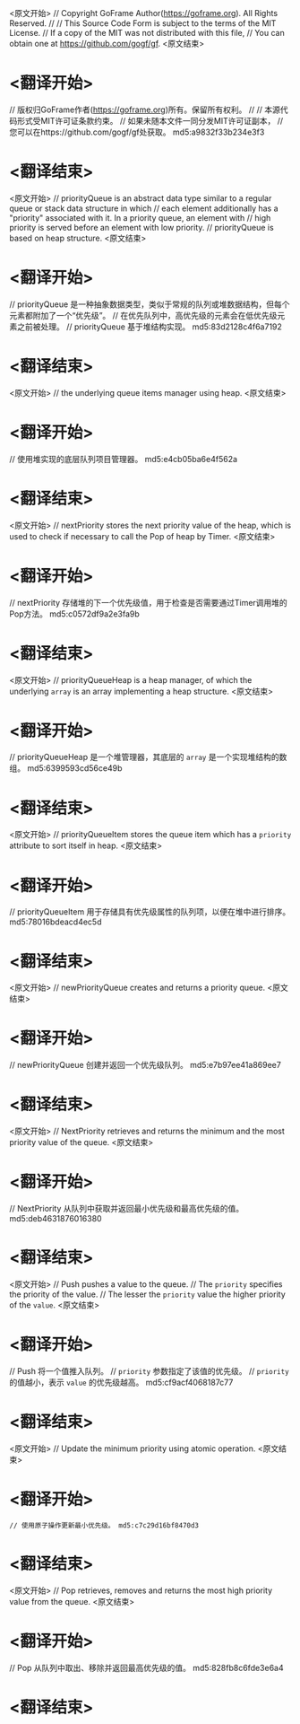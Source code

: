 
<原文开始>
// Copyright GoFrame Author(https://goframe.org). All Rights Reserved.
//
// This Source Code Form is subject to the terms of the MIT License.
// If a copy of the MIT was not distributed with this file,
// You can obtain one at https://github.com/gogf/gf.
<原文结束>

# <翻译开始>
// 版权归GoFrame作者(https://goframe.org)所有。保留所有权利。
//
// 本源代码形式受MIT许可证条款约束。
// 如果未随本文件一同分发MIT许可证副本，
// 您可以在https://github.com/gogf/gf处获取。 md5:a9832f33b234e3f3
# <翻译结束>


<原文开始>
// priorityQueue is an abstract data type similar to a regular queue or stack data structure in which
// each element additionally has a "priority" associated with it. In a priority queue, an element with
// high priority is served before an element with low priority.
// priorityQueue is based on heap structure.
<原文结束>

# <翻译开始>
// priorityQueue 是一种抽象数据类型，类似于常规的队列或堆数据结构，但每个元素都附加了一个“优先级”。
// 在优先队列中，高优先级的元素会在低优先级元素之前被处理。
// priorityQueue 基于堆结构实现。 md5:83d2128c4f6a7192
# <翻译结束>


<原文开始>
// the underlying queue items manager using heap.
<原文结束>

# <翻译开始>
// 使用堆实现的底层队列项目管理器。 md5:e4cb05ba6e4f562a
# <翻译结束>


<原文开始>
// nextPriority stores the next priority value of the heap, which is used to check if necessary to call the Pop of heap by Timer.
<原文结束>

# <翻译开始>
// nextPriority 存储堆的下一个优先级值，用于检查是否需要通过Timer调用堆的Pop方法。 md5:c0572df9a2e3fa9b
# <翻译结束>


<原文开始>
// priorityQueueHeap is a heap manager, of which the underlying `array` is an array implementing a heap structure.
<原文结束>

# <翻译开始>
// priorityQueueHeap 是一个堆管理器，其底层的 `array` 是一个实现堆结构的数组。 md5:6399593cd56ce49b
# <翻译结束>


<原文开始>
// priorityQueueItem stores the queue item which has a `priority` attribute to sort itself in heap.
<原文结束>

# <翻译开始>
// priorityQueueItem 用于存储具有优先级属性的队列项，以便在堆中进行排序。 md5:78016bdeacd4ec5d
# <翻译结束>


<原文开始>
// newPriorityQueue creates and returns a priority queue.
<原文结束>

# <翻译开始>
// newPriorityQueue 创建并返回一个优先级队列。 md5:e7b97ee41a869ee7
# <翻译结束>


<原文开始>
// NextPriority retrieves and returns the minimum and the most priority value of the queue.
<原文结束>

# <翻译开始>
// NextPriority 从队列中获取并返回最小优先级和最高优先级的值。 md5:deb4631876016380
# <翻译结束>


<原文开始>
// Push pushes a value to the queue.
// The `priority` specifies the priority of the value.
// The lesser the `priority` value the higher priority of the `value`.
<原文结束>

# <翻译开始>
// Push 将一个值推入队列。
// `priority` 参数指定了该值的优先级。
// `priority` 的值越小，表示 `value` 的优先级越高。 md5:cf9acf4068187c77
# <翻译结束>


<原文开始>
// Update the minimum priority using atomic operation.
<原文结束>

# <翻译开始>
	// 使用原子操作更新最小优先级。 md5:c7c29d16bf8470d3
# <翻译结束>


<原文开始>
// Pop retrieves, removes and returns the most high priority value from the queue.
<原文结束>

# <翻译开始>
// Pop 从队列中取出、移除并返回最高优先级的值。 md5:828fb8c6fde3e6a4
# <翻译结束>

